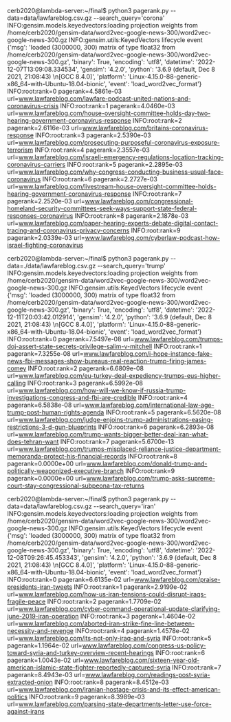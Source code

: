 



cerb2020@lambda-server:~/final$ python3 pagerank.py --data=data/lawfareblog.csv.gz --search_query='corona'
INFO:gensim.models.keyedvectors:loading projection weights from /home/cerb2020/gensim-data/word2vec-google-news-300/word2vec-google-news-300.gz
INFO:gensim.utils:KeyedVectors lifecycle event {'msg': 'loaded (3000000, 300) matrix of type float32 from /home/cerb2020/gensim-data/word2vec-google-news-300/word2vec-google-news-300.gz', 'binary': True, 'encoding': 'utf8', 'datetime': '2022-12-07T13:09:08.334534', 'gensim': '4.2.0', 'python': '3.6.9 (default, Dec  8 2021, 21:08:43) \n[GCC 8.4.0]', 'platform': 'Linux-4.15.0-88-generic-x86_64-with-Ubuntu-18.04-bionic', 'event': 'load_word2vec_format'}
INFO:root:rank=0 pagerank=4.5861e-03 url=www.lawfareblog.com/lawfare-podcast-united-nations-and-coronavirus-crisis
INFO:root:rank=1 pagerank=4.0460e-03 url=www.lawfareblog.com/house-oversight-committee-holds-day-two-hearing-government-coronavirus-response
INFO:root:rank=2 pagerank=2.6116e-03 url=www.lawfareblog.com/britains-coronavirus-response
INFO:root:rank=3 pagerank=2.5390e-03 url=www.lawfareblog.com/prosecuting-purposeful-coronavirus-exposure-terrorism
INFO:root:rank=4 pagerank=2.3557e-03 url=www.lawfareblog.com/israeli-emergency-regulations-location-tracking-coronavirus-carriers
INFO:root:rank=5 pagerank=2.2895e-03 url=www.lawfareblog.com/why-congress-conducting-business-usual-face-coronavirus
INFO:root:rank=6 pagerank=2.2727e-03 url=www.lawfareblog.com/livestream-house-oversight-committee-holds-hearing-government-coronavirus-response
INFO:root:rank=7 pagerank=2.2520e-03 url=www.lawfareblog.com/congressional-homeland-security-committees-seek-ways-support-state-federal-responses-coronavirus
INFO:root:rank=8 pagerank=2.1878e-03 url=www.lawfareblog.com/paper-hearing-experts-debate-digital-contact-tracing-and-coronavirus-privacy-concerns
INFO:root:rank=9 pagerank=2.0339e-03 url=www.lawfareblog.com/cyberlaw-podcast-how-israel-fighting-coronavirus

cerb2020@lambda-server:~/final$ python3 pagerank.py --data=./data/lawfareblog.csv.gz --search_query='trump'
INFO:gensim.models.keyedvectors:loading projection weights from /home/cerb2020/gensim-data/word2vec-google-news-300/word2vec-google-news-300.gz
INFO:gensim.utils:KeyedVectors lifecycle event {'msg': 'loaded (3000000, 300) matrix of type float32 from /home/cerb2020/gensim-data/word2vec-google-news-300/word2vec-google-news-300.gz', 'binary': True, 'encoding': 'utf8', 'datetime': '2022-12-11T20:03:42.012914', 'gensim': '4.2.0', 'python': '3.6.9 (default, Dec  8 2021, 21:08:43) \n[GCC 8.4.0]', 'platform': 'Linux-4.15.0-88-generic-x86_64-with-Ubuntu-18.04-bionic', 'event': 'load_word2vec_format'}
INFO:root:rank=0 pagerank=7.5497e-08 url=www.lawfareblog.com/trumps-doj-assert-state-secrets-privilege-salim-v-mitchell
INFO:root:rank=1 pagerank=7.3255e-08 url=www.lawfareblog.com/i-hope-instance-fake-news-fbi-messages-show-bureaus-real-reaction-trump-firing-james-comey
INFO:root:rank=2 pagerank=6.6809e-08 url=www.lawfareblog.com/eu-turkey-deal-expediency-trumps-eus-higher-calling
INFO:root:rank=3 pagerank=6.5992e-08 url=www.lawfareblog.com/how-will-we-know-if-russia-trump-investigations-congress-and-fbi-are-credible
INFO:root:rank=4 pagerank=6.5838e-08 url=www.lawfareblog.com/international-law-age-trump-post-human-rights-agenda
INFO:root:rank=5 pagerank=6.5620e-08 url=www.lawfareblog.com/judge-enjoins-trump-administrations-easing-restrictions-3-d-gun-blueprints
INFO:root:rank=6 pagerank=6.2893e-08 url=www.lawfareblog.com/trump-wants-bigger-better-deal-iran-what-does-tehran-want
INFO:root:rank=7 pagerank=5.6700e-13 url=www.lawfareblog.com/trumps-misplaced-reliance-justice-department-memoranda-protect-his-financial-records
INFO:root:rank=8 pagerank=0.0000e+00 url=www.lawfareblog.com/donald-trump-and-politically-weaponized-executive-branch
INFO:root:rank=9 pagerank=0.0000e+00 url=www.lawfareblog.com/trump-asks-supreme-court-stay-congressional-subpeona-tax-returns


cerb2020@lambda-server:~/final$ python3 pagerank.py --data=data/lawfareblog.csv.gz --search_query='iran'
INFO:gensim.models.keyedvectors:loading projection weights from /home/cerb2020/gensim-data/word2vec-google-news-300/word2vec-google-news-300.gz
INFO:gensim.utils:KeyedVectors lifecycle event {'msg': 'loaded (3000000, 300) matrix of type float32 from /home/cerb2020/gensim-data/word2vec-google-news-300/word2vec-google-news-300.gz', 'binary': True, 'encoding': 'utf8', 'datetime': '2022-12-08T09:26:45.453343', 'gensim': '4.2.0', 'python': '3.6.9 (default, Dec  8 2021, 21:08:43) \n[GCC 8.4.0]', 'platform': 'Linux-4.15.0-88-generic-x86_64-with-Ubuntu-18.04-bionic', 'event': 'load_word2vec_format'}
INFO:root:rank=0 pagerank=6.6135e-02 url=www.lawfareblog.com/praise-presidents-iran-tweets
INFO:root:rank=1 pagerank=2.9199e-02 url=www.lawfareblog.com/how-us-iran-tensions-could-disrupt-iraqs-fragile-peace
INFO:root:rank=2 pagerank=1.7709e-02 url=www.lawfareblog.com/cyber-command-operational-update-clarifying-june-2019-iran-operation
INFO:root:rank=3 pagerank=1.4604e-02 url=www.lawfareblog.com/aborted-iran-strike-fine-line-between-necessity-and-revenge
INFO:root:rank=4 pagerank=1.4578e-02 url=www.lawfareblog.com/its-not-only-iraq-and-syria
INFO:root:rank=5 pagerank=1.1964e-02 url=www.lawfareblog.com/congress-us-policy-toward-syria-and-turkey-overview-recent-hearings
INFO:root:rank=6 pagerank=1.0043e-02 url=www.lawfareblog.com/sixteen-year-old-american-islamic-state-fighter-reportedly-captured-syria
INFO:root:rank=7 pagerank=8.4943e-03 url=www.lawfareblog.com/readings-post-syria-extracted-onion
INFO:root:rank=8 pagerank=8.4512e-03 url=www.lawfareblog.com/iranian-hostage-crisis-and-its-effect-american-politics
INFO:root:rank=9 pagerank=8.3989e-03 url=www.lawfareblog.com/parsing-state-departments-letter-use-force-against-irans